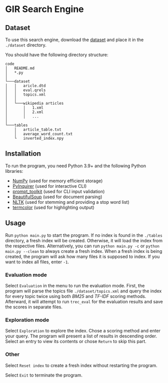 # GIR Search Engine

## Dataset

To use this search engine, download the [dataset](https://owncloud.tuwien.ac.at/index.php/s/LovQLx2A4FOxpwf) and place it in the `./dataset` directory.

You should have the following directory structure:

```
code
│   README.md
│   *.py 
│
└───dataset
│   │   aricle.dtd
│   │   eval.qrels
│   │   topics.xml
│   │
│   └───wikipedia articles
│       │   1.xml
│       │   2.xml
│       │   ...
│   
└───tables
    │   article_table.txt
    │   average_word_count.txt
    └   inverted_index.npy
```

## Installation

To run the program, you need Python 3.9+ and the following Python libraries:

- [NumPy](https://numpy.org) (used for memory efficient storage)
- [PyInquirer](https://github.com/CITGuru/PyInquirer) (used for interactive CLI)
- [prompt_toolkit](https://github.com/prompt-toolkit/python-prompt-toolkit) (used for CLI input validation)
- [BeautifulSoup](https://www.crummy.com/software/BeautifulSoup/bs4/doc/) (used for document parsing)
- [NLTK](https://www.nltk.org) (used for stemming and providing a stop word list)
- [termcolor](https://pypi.org/project/termcolor/) (used for highlighting output)

## Usage

Run `python main.py` to start the program.
If no index is found in the `./tables` directory, a fresh index will be created.
Otherwise, it will load the index from the respective files.
Alternatively, you can run `python main.py -c` or `python main.py --clean` to always create a fresh index.
When a fresh index is being created, the program will ask how many files it is supposed to index.
If you want to index all files, enter `-1`.

### Evaluation mode

Select `Evaluation` in the menu to run the evaluation mode.
First, the program will parse the topics file `./dataset/topics.xml` and query the index for every topic twice using both *BM25* and *TF-IDF* scoring methods.
Afterward, it will attempt to run `trec_eval` for the evaluation results and save the scores in separate files.

### Exploration mode

Select `Exploration` to explore the index.
Chose a scoring method and enter your query.
The program will present a list of results in descending order.
Select an entry to view its contents or chose `Return` to skip this part.

### Other

Select `Reset index` to create a fresh index without restarting the program.

Select `Exit` to terminate the program.
